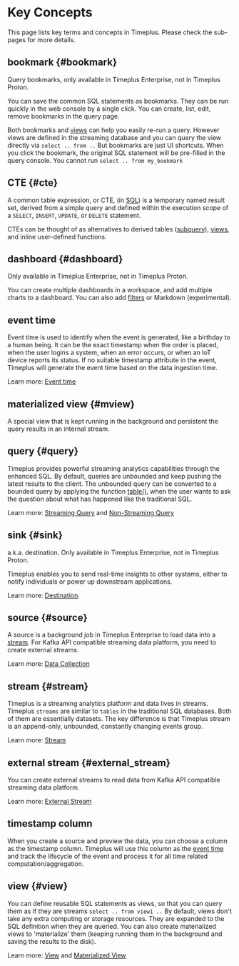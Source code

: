 # Key Concepts

This page lists key terms and concepts in Timeplus. Please check the sub-pages for more details.

## bookmark {#bookmark}

Query bookmarks, only available in Timeplus Enterprise, not in Timeplus Proton.

You can save the common SQL statements as bookmarks. They can be run quickly in the web console by a single click. You can create, list, edit, remove bookmarks in the query page.

Both bookmarks and [views](/glossary#view) can help you easily re-run a query. However views are defined in the streaming database and you can query the view directly via `select .. from ..` But bookmarks are just UI shortcuts. When you click the bookmark, the original SQL statement will be pre-filled in the query console. You cannot run `select .. from my_bookmark`



## CTE {#cte}

A common table expression, or CTE, (in [SQL](https://en.wikipedia.org/wiki/SQL)) is a temporary named result set, derived from a simple query and defined within the execution scope of a `SELECT`, `INSERT`, `UPDATE`, or `DELETE` statement.

CTEs can be thought of as alternatives to derived tables ([subquery](https://en.wikipedia.org/wiki/Subquery)), [views](https://en.wikipedia.org/wiki/View_(database)), and inline user-defined functions.

## dashboard {#dashboard}

Only available in Timeplus Enterprise, not in Timeplus Proton.

You can create multiple dashboards in a workspace, and add multiple charts to a dashboard. You can also add [filters](/viz#filter) or Markdown (experimental).

## event time

Event time is used to identify when the event is generated, like a birthday to a human being. It can be the exact timestamp when the order is placed, when the user logins a system, when an error occurs, or when an IoT device reports its status. If no suitable timestamp attribute in the event, Timeplus will generate the event time based on the data ingestion time.

Learn more: [Event time](/eventtime)


## materialized view {#mview}

A special view that is kept running in the background and persistent the query results in an internal stream.

## query {#query}

Timeplus provides powerful streaming analytics capabilities through the enhanced SQL. By default, queries are unbounded and keep pushing the latest results to the client. The unbounded query can be converted to a bounded query by applying the function [table()](/functions_for_streaming#table), when the user wants to ask the question about what has happened like the traditional SQL.

Learn more: [Streaming Query](/stream-query) and [Non-Streaming Query](/history)

## sink {#sink}

a.k.a. destination. Only available in Timeplus Enterprise, not in Timeplus Proton.

Timeplus enables you to send real-time insights to other systems, either to notify individuals or power up downstream applications.

Learn more: [Destination](/destination).

## source {#source}

A source is a background job in Timeplus Enterprise to load data into a [stream](#stream). For Kafka API compatible streaming data platform, you need to create external streams.

Learn more: [Data Collection](/ingestion)

## stream {#stream}

Timeplus is a streaming analytics platform and data lives in streams. Timeplus `streams` are similar to `tables` in the traditional SQL databases. Both of them are essentially datasets. The key difference is that Timeplus stream is an append-only, unbounded, constantly changing events group.

Learn more: [Stream](/working-with-streams)

## external stream {#external_stream}

You can create external streams to read data from Kafka API compatible streaming data platform.

Learn more: [External Stream](/external-stream)

## timestamp column

When you create a source and preview the data, you can choose a column as the timestamp column. Timeplus will use this column as the [event time](/glossary#event-time) and track the lifecycle of the event and process it for all time related computation/aggregation.

## view {#view}

You can define reusable SQL statements as views, so that you can query them as if they are streams `select .. from view1 ..` By default, views don't take any extra computing or storage resources. They are expanded to the SQL definition when they are queried. You can also create materialized views to 'materialize' them (keeping running them in the background and saving the results to the disk).

Learn more: [View](/view) and [Materialized View](/view#m_view)
